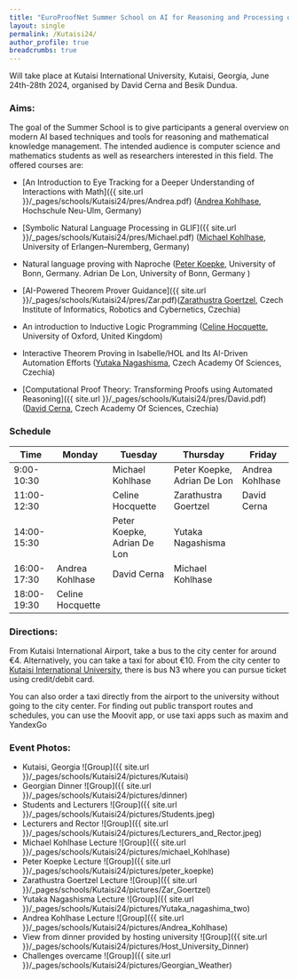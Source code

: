 ```yaml
---
title: "EuroProofNet Summer School on AI for Reasoning and Processing of Mathematics"
layout: single
permalink: /Kutaisi24/
author_profile: true
breadcrumbs: true
---
```


Will take place at Kutaisi International University, Kutaisi, Georgia, June 24th-28th 2024, organised by David Cerna and Besik Dundua.

### Aims:

The goal of the Summer School is to give participants a general overview on modern AI based techniques and tools for reasoning and mathematical knowledge management. The intended audience is computer science and mathematics students as well as researchers interested in this field. The offered courses are: 

- [An Introduction to Eye Tracking for a Deeper Understanding of Interactions with Math]({{ site.url }}/_pages/schools/Kutaisi24/pres/Andrea.pdf)
 ([Andrea Kohlhase](http://www.hnu.de/andrea-kohlhase), Hochschule Neu-Ulm, Germany)
- [Symbolic Natural Language Processing in GLIF]({{ site.url }}/_pages/schools/Kutaisi24/pres/Michael.pdf)  ([Michael Kohlhase](http://www.dhss.phil.fau.de/person/michael-kohlhase/), University of Erlangen–Nuremberg, Germany)

- Natural language proving with Naproche ([Peter Koepke](http://www.math.uni-bonn.de/people/koepke/), University of Bonn, Germany. Adrian De Lon, University of Bonn, Germany )

- [AI-Powered Theorem Prover Guidance]({{ site.url }}/_pages/schools/Kutaisi24/pres/Zar.pdf)([Zarathustra Goertzel](https://gardenofminds.art/research/), Czech Institute of Informatics, Robotics and Cybernetics, Czechia)

- An introduction to Inductive Logic Programming ([Celine Hocquette](https://celinehocquette.github.io/), University of Oxford, United Kingdom)

- Interactive Theorem Proving in Isabelle/HOL and Its AI-Driven Automation Efforts ([Yutaka Nagashisma](https://unitedreasoning.wordpress.com/about/), Czech Academy Of Sciences, Czechia)

- [Computational Proof Theory: Transforming Proofs using Automated Reasoning]({{ site.url }}/_pages/schools/Kutaisi24/pres/David.pdf) ([David Cerna](http://www.cs.cas.cz/dcerna/), Czech Academy Of Sciences, Czechia)


### Schedule

| Time         | Monday              | Tuesday              | Thursday                                              | Friday                                                |
|--------------|---------------------|----------------------|-------------------------------------------------------|-------------------------------------------------------|
| 9:00-10:30   |                     | Michael Kohlhase     | Peter Koepke, Adrian De Lon                                          | Andrea Kohlhase                                       |
| 11:00-12:30  |                     | Celine Hocquette     | Zarathustra Goertzel                                  | David Cerna                                           |
| 14:00-15:30  |                     | Peter Koepke, Adrian De Lon         | Yutaka Nagashisma                                     |                                                       |
| 16:00-17:30  | Andrea Kohlhase     | David Cerna          | Michael Kohlhase                                      |                                                       |
| 18:00-19:30  | Celine Hocquette    |                      |                                                       |                                                       |


### Directions:

From Kutaisi International Airport, take a bus to the city center for around €4. Alternatively, you can take a taxi for about €10. From the city center to [Kutaisi International University](https://www.google.com/maps/place/Kutaisi+International+University+%7C+Building+K+%7C/@42.2112127,42.7135331,17z/data=!4m10!1m2!2m1!1skutaisi+international+university!3m6!1s0x405cedda7a2ef2d1:0xb65f0fc450dc07e6!8m2!3d42.213231!4d42.7154753!15sCiBrdXRhaXNpIGludGVybmF0aW9uYWwgdW5pdmVyc2l0eZIBCnVuaXZlcnNpdHngAQA!16s%2Fg%2F11hft0jt6k?entry=ttu), there is bus N3 where you can pursue ticket using credit/debit card.

You can also order a taxi directly from the airport to the university without going to the city center. For finding out public transport routes and schedules, you can use the Moovit app, or use taxi apps such as maxim and YandexGo

### Event Photos:

- Kutaisi, Georgia
  ![Group]({{ site.url }}/_pages/schools/Kutaisi24/pictures/Kutaisi)
- Georgian Dinner
  ![Group]({{ site.url }}/_pages/schools/Kutaisi24/pictures/dinner)
- Students and Lecturers
  ![Group]({{ site.url }}/_pages/schools/Kutaisi24/pictures/Students.jpeg)
- Lecturers and Rector
  ![Group]({{ site.url }}/_pages/schools/Kutaisi24/pictures/Lecturers_and_Rector.jpeg)
- Michael Kohlhase Lecture
  ![Group]({{ site.url }}/_pages/schools/Kutaisi24/pictures/michael_Kohlhase)
- Peter Koepke Lecture
  ![Group]({{ site.url }}/_pages/schools/Kutaisi24/pictures/peter_koepke)
- Zarathustra Goertzel  Lecture
  ![Group]({{ site.url }}/_pages/schools/Kutaisi24/pictures/Zar_Goertzel)
- Yutaka Nagashisma Lecture
  ![Group]({{ site.url }}/_pages/schools/Kutaisi24/pictures/Yutaka_nagashima_two)
- Andrea Kohlhase Lecture
  ![Group]({{ site.url }}/_pages/schools/Kutaisi24/pictures/Andrea_Kohlhase)
- View from dinner provided by hosting university
  ![Group]({{ site.url }}/_pages/schools/Kutaisi24/pictures/Host_University_Dinner)
- Challenges overcame
  ![Group]({{ site.url }}/_pages/schools/Kutaisi24/pictures/Georgian_Weather)
